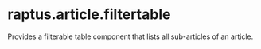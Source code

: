 raptus.article.filtertable
==========================

Provides a filterable table component that lists all sub-articles of an article.
